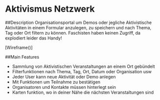 # Aktivismus Netzwerk

##Description
Organisationsportal um Demos oder jegliche Aktivistische Aktivitäten in einem Formular anzulegen, 
zu speichern und nach Thema, Tag oder Ort filtern zu können. Faschisten haben keinen Zugriff, da explodiert leider das Handy!

[Wireframe()]

##Main Features

- Sammlung von Aktivistischen Veranstaltungen an einem Ort gebündelt
- Filterfunktionen nach Thema, Tag, Ort, Datum oder Organisation usw
- Jeder User kann neue Aktivität oder Demo anlegen
- Mit Funktionen um Teilnahme zu bestätigen
- Organisatoren und Kontakte müssen hinterlegt sein
- Karten funktion, wo in deiner Nähe die nächsten Veranstaltungen sind


